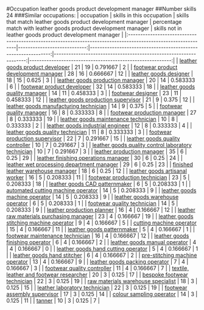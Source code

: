 #Occupation leather goods product development manager
##Number skills 24
###Similar occupations:
| occupation                                                                                                    |   skills in this occupation |   skills that match leather goods product development manager |   percentage match with leather goods product development manager |   skills not in leather goods product development manager |
|:--------------------------------------------------------------------------------------------------------------|----------------------------:|--------------------------------------------------------------:|------------------------------------------------------------------:|----------------------------------------------------------:|
| [leather goods product developer](leather_goods_product_developer.md)                                         |                          21 |                                                            19 |                                                          0.791667 |                                                         2 |
| [footwear product development manager](footwear_product_development_manager.md)                               |                          28 |                                                            16 |                                                          0.666667 |                                                        12 |
| [leather goods designer](leather_goods_designer.md)                                                           |                          18 |                                                            15 |                                                          0.625    |                                                         3 |
| [leather goods production manager](leather_goods_production_manager.md)                                       |                          20 |                                                            14 |                                                          0.583333 |                                                         6 |
| [footwear product developer](footwear_product_developer.md)                                                   |                          32 |                                                            14 |                                                          0.583333 |                                                        18 |
| [leather goods quality manager](leather_goods_quality_manager.md)                                             |                          14 |                                                            11 |                                                          0.458333 |                                                         3 |
| [footwear designer](footwear_designer.md)                                                                     |                          23 |                                                            11 |                                                          0.458333 |                                                        12 |
| [leather goods production supervisor](leather_goods_production_supervisor.md)                                 |                          21 |                                                             9 |                                                          0.375    |                                                        12 |
| [leather goods manufacturing technician](leather_goods_manufacturing_technician.md)                           |                          14 |                                                             9 |                                                          0.375    |                                                         5 |
| [footwear quality manager](footwear_quality_manager.md)                                                       |                          16 |                                                             8 |                                                          0.333333 |                                                         8 |
| [footwear production manager](footwear_production_manager.md)                                                 |                          27 |                                                             8 |                                                          0.333333 |                                                        19 |
| [leather goods maintenance technician](leather_goods_maintenance_technician.md)                               |                          10 |                                                             8 |                                                          0.333333 |                                                         2 |
| [leather goods industrial engineer](leather_goods_industrial_engineer.md)                                     |                          12 |                                                             8 |                                                          0.333333 |                                                         4 |
| [leather goods quality technician](leather_goods_quality_technician.md)                                       |                          11 |                                                             8 |                                                          0.333333 |                                                         3 |
| [footwear production supervisor](footwear_production_supervisor.md)                                           |                          22 |                                                             7 |                                                          0.291667 |                                                        15 |
| [leather goods quality controller](leather_goods_quality_controller.md)                                       |                          10 |                                                             7 |                                                          0.291667 |                                                         3 |
| [leather goods quality control laboratory technician](leather_goods_quality_control_laboratory_technician.md) |                          10 |                                                             7 |                                                          0.291667 |                                                         3 |
| [leather production manager](leather_production_manager.md)                                                   |                          35 |                                                             6 |                                                          0.25     |                                                        29 |
| [leather finishing operations manager](leather_finishing_operations_manager.md)                               |                          30 |                                                             6 |                                                          0.25     |                                                        24 |
| [leather wet processing department manager](leather_wet_processing_department_manager.md)                     |                          29 |                                                             6 |                                                          0.25     |                                                        23 |
| [finished leather warehouse manager](finished_leather_warehouse_manager.md)                                   |                          18 |                                                             6 |                                                          0.25     |                                                        12 |
| [leather goods artisanal worker](leather_goods_artisanal_worker.md)                                           |                          16 |                                                             5 |                                                          0.208333 |                                                        11 |
| [footwear production technician](footwear_production_technician.md)                                           |                          23 |                                                             5 |                                                          0.208333 |                                                        18 |
| [leather goods CAD patternmaker](leather_goods_CAD_patternmaker.md)                                           |                           6 |                                                             5 |                                                          0.208333 |                                                         1 |
| [automated cutting machine operator](automated_cutting_machine_operator.md)                                   |                          14 |                                                             5 |                                                          0.208333 |                                                         9 |
| [leather goods machine operator](leather_goods_machine_operator.md)                                           |                          14 |                                                             5 |                                                          0.208333 |                                                         9 |
| [leather goods warehouse operator](leather_goods_warehouse_operator.md)                                       |                           6 |                                                             5 |                                                          0.208333 |                                                         1 |
| [footwear quality technician](footwear_quality_technician.md)                                                 |                          14 |                                                             5 |                                                          0.208333 |                                                         9 |
| [leather production planner](leather_production_planner.md)                                                   |                          16 |                                                             4 |                                                          0.166667 |                                                        12 |
| [leather raw materials purchasing manager](leather_raw_materials_purchasing_manager.md)                       |                          23 |                                                             4 |                                                          0.166667 |                                                        19 |
| [leather goods stitching machine operator](leather_goods_stitching_machine_operator.md)                       |                           9 |                                                             4 |                                                          0.166667 |                                                         5 |
| [cutting machine operator](cutting_machine_operator.md)                                                       |                          15 |                                                             4 |                                                          0.166667 |                                                        11 |
| [leather goods patternmaker](leather_goods_patternmaker.md)                                                   |                           5 |                                                             4 |                                                          0.166667 |                                                         1 |
| [footwear maintenance technician](footwear_maintenance_technician.md)                                         |                          16 |                                                             4 |                                                          0.166667 |                                                        12 |
| [leather goods finishing operator](leather_goods_finishing_operator.md)                                       |                           6 |                                                             4 |                                                          0.166667 |                                                         2 |
| [leather goods manual operator](leather_goods_manual_operator.md)                                             |                           4 |                                                             4 |                                                          0.166667 |                                                         0 |
| [leather goods hand cutting operator](leather_goods_hand_cutting_operator.md)                                 |                           5 |                                                             4 |                                                          0.166667 |                                                         1 |
| [leather goods hand stitcher](leather_goods_hand_stitcher.md)                                                 |                           6 |                                                             4 |                                                          0.166667 |                                                         2 |
| [pre-stitching machine operator](pre-stitching_machine_operator.md)                                           |                          13 |                                                             4 |                                                          0.166667 |                                                         9 |
| [leather goods packing operator](leather_goods_packing_operator.md)                                           |                           7 |                                                             4 |                                                          0.166667 |                                                         3 |
| [footwear quality controller](footwear_quality_controller.md)                                                 |                          11 |                                                             4 |                                                          0.166667 |                                                         7 |
| [textile, leather and footwear researcher](textile,_leather_and_footwear_researcher.md)                       |                          20 |                                                             3 |                                                          0.125    |                                                        17 |
| [bespoke footwear technician](bespoke_footwear_technician.md)                                                 |                          22 |                                                             3 |                                                          0.125    |                                                        19 |
| [raw materials warehouse specialist](raw_materials_warehouse_specialist.md)                                   |                          18 |                                                             3 |                                                          0.125    |                                                        15 |
| [leather laboratory technician](leather_laboratory_technician.md)                                             |                          22 |                                                             3 |                                                          0.125    |                                                        19 |
| [footwear assembly supervisor](footwear_assembly_supervisor.md)                                               |                          17 |                                                             3 |                                                          0.125    |                                                        14 |
| [colour sampling operator](colour_sampling_operator.md)                                                       |                          14 |                                                             3 |                                                          0.125    |                                                        11 |
| [tanner](tanner.md)                                                                                           |                          10 |                                                             3 |                                                          0.125    |                                                         7 |
